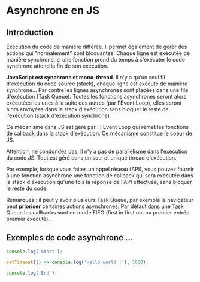 # Asynchrone en JS

## Introduction

Exécution du code de manière différée. Il permet également de gérer des actions qui "normalement" sont bloquantes. Chaque ligne est exécutée de manière synchrone, si une fonction prend du temps à s'exécuter le code synchrone attend la fin de son exécution.

**JavaScript est synchrone et mono-thread**. Il n'y a qu'un seul fil d'exécution du code source (stack), chaque ligne est exécuté de manière synchrone... Par contre les lignes asynchrones sont placées dans une file d'exécution (Task Queue). Toutes les fonctions asynchrones seront alors exécutées les unes à la suite des autres (par l'Event Loop), elles seront alors envoyées dans la stack d'exécution sans bloquer le reste de l'exécution (stack d'exécution synchrone). 

Ce mécanisme dans JS est géré par : l'Event Loop qui remet les fonctions de callback dans la stack d'exécution. Ce mécanisme constitue le coeur de JS.

Attention, ne condondez pas, il n'y a pas de parallèlisme dans l'exécution du code JS. Tout est géré dans un seul et unique thread d'exécution.

Par exemple, lorsque vous faites un appel réseau (API), vous pouvez fournir à une fonction asynchrone une fonction de callback qui sera exécutée dans la stack d'éxecution qu'une fois la réponse de l'API effectuée, sans bloquer le reste du code.

Remarques : il peut y avoir plusieurs Task Queue, par exemple le navigateur peut **prioriser** certaines actions asynchrones. Par défaut dans une Task Queue les callbacks sont en mode FIFO (first in first out ou premier entrée premier exécuté).

## Exemples de code asynchrone ...

```js
console.log('Start');

setTimeout(() => console.log('Hello world !'), 1000);

console.log('End');
```